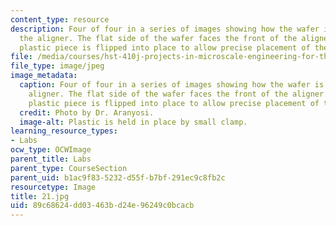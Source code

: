 ```yaml
---
content_type: resource
description: Four of four in a series of images showing how the wafer is placed on
  the aligner. The flat side of the wafer faces the front of the aligner. The white
  plastic piece is flipped into place to allow precise placement of the wafer.
file: /media/courses/hst-410j-projects-in-microscale-engineering-for-the-life-sciences-spring-2007/89c68624dd03463bd24e96249c0bcacb_21.jpg
file_type: image/jpeg
image_metadata:
  caption: Four of four in a series of images showing how the wafer is placed on the
    aligner. The flat side of the wafer faces the front of the aligner. The white
    plastic piece is flipped into place to allow precise placement of the wafer.
  credit: Photo by Dr. Aranyosi.
  image-alt: Plastic is held in place by small clamp.
learning_resource_types:
- Labs
ocw_type: OCWImage
parent_title: Labs
parent_type: CourseSection
parent_uid: b1ac9f83-5232-d55f-b7bf-291ec9c8fb2c
resourcetype: Image
title: 21.jpg
uid: 89c68624-dd03-463b-d24e-96249c0bcacb
---
```

